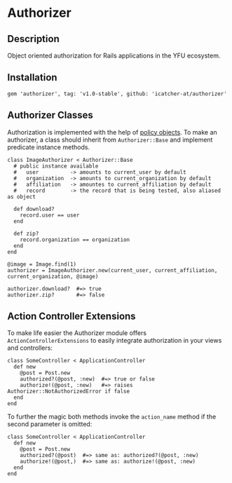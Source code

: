 # Authorizer

## Description
Object oriented authorization for Rails applications in the YFU ecosystem.

## Installation

    gem 'authorizer', tag: 'v1.0-stable', github: 'icatcher-at/authorizer'

## Authorizer Classes

Authorization is implemented with the help of [policy objects][1]. To make an authorizer, a class should inherit from `Authorizer::Base` and implement predicate instance methods.

    class ImageAuthorizer < Authorizer::Base
      # public instance available
      #   user          -> amounts to current_user by default
      #   organization  -> amounts to current_organization by default
      #   affiliation   -> amountes to current_affiliation by default
      #   record        -> the record that is being tested, also aliased as object
    
      def download?
        record.user == user
      end
  
      def zip?
        record.organization == organization
      end
    end

    @image = Image.find(1)
    authorizer = ImageAuthorizer.new(current_user, current_affiliation, current_organization, @image)

    authorizer.download?  #=> true
    authorizer.zip?       #=> false

## Action Controller Extensions

To make life easier the Authorizer module offers `ActionControllerExtensions` to easily integrate authorization in your views and controllers:

    class SomeController < ApplicationController
      def new
        @post = Post.new
        authorized?(@post, :new)  #=> true or false
        authorize!(@post, :new)   #=> raises Authorizer::NotAuthorizedError if false
      end
    end
    
To further the magic both methods invoke the `action_name` method if the second parameter is omitted:

    class SomeController < ApplicationController
      def new
        @post = Post.new
        authorized?(@post)  #=> same as: authorized?(@post, :new)
        authorize!(@post,)  #=> same as: authorize!(@post, :new)
      end
    end



[1]: http://eng.joingrouper.com/blog/2014/03/20/rails-the-missing-parts-policies/